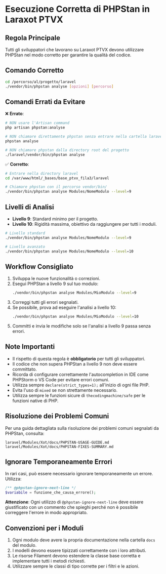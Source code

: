 # Esecuzione Corretta di PHPStan in Laraxot PTVX

## Regola Principale

Tutti gli sviluppatori che lavorano su Laraxot PTVX devono utilizzare PHPStan nel modo corretto per garantire la qualità del codice.

## Comando Corretto

```bash
cd /percorso/al/progetto/laravel
./vendor/bin/phpstan analyse [opzioni] [percorso]
```

## Comandi Errati da Evitare

❌ **Errato**:
```bash
# NON usare l'Artisan command
php artisan phpstan:analyse

# NON chiamare direttamente phpstan senza entrare nella cartella laravel
phpstan analyse 

# NON chiamare phpstan dalla directory root del progetto
./laravel/vendor/bin/phpstan analyse
```

✅ **Corretto**:
```bash
# Entrare nella directory laravel
cd /var/www/html/_bases/base_ptvx_fila3/laravel

# Chiamare phpstan con il percorso vendor/bin/
./vendor/bin/phpstan analyse Modules/NomeModulo --level=9
```

## Livelli di Analisi

- **Livello 9**: Standard minimo per il progetto.
- **Livello 10**: Rigidità massima, obiettivo da raggiungere per tutti i moduli.

```bash
# Livello standard 
./vendor/bin/phpstan analyse Modules/NomeModulo --level=9

# Livello avanzato
./vendor/bin/phpstan analyse Modules/NomeModulo --level=10
```

## Workflow Consigliato

1. Sviluppa le nuove funzionalità o correzioni.
2. Esegui PHPStan a livello 9 sul tuo modulo:
   ```bash
   ./vendor/bin/phpstan analyse Modules/MioModulo --level=9
   ```
3. Correggi tutti gli errori segnalati.
4. Se possibile, prova ad eseguire l'analisi a livello 10:
   ```bash
   ./vendor/bin/phpstan analyse Modules/MioModulo --level=10
   ```
5. Committi e invia le modifiche solo se l'analisi a livello 9 passa senza errori.

## Note Importanti

- Il rispetto di questa regola è **obbligatorio** per tutti gli sviluppatori.
- Il codice che non supera PHPStan a livello 9 non deve essere committato.
- Ricorda di configurare correttamente l'autocompletion in IDE come PHPStorm o VS Code per evitare errori comuni.
- Utilizza sempre `declare(strict_types=1);` all'inizio di ogni file PHP.
- Evita l'uso di `mixed` se non strettamente necessario.
- Utilizza sempre le funzioni sicure di `thecodingmachine/safe` per le funzioni native di PHP.

## Risoluzione dei Problemi Comuni

Per una guida dettagliata sulla risoluzione dei problemi comuni segnalati da PHPStan, consulta:

```
laravel/Modules/Xot/docs/PHPSTAN-USAGE-GUIDE.md
laravel/Modules/Xot/docs/PHPSTAN-FIXES-SUMMARY.md
```

## Ignorare Temporaneamente Errori

In rari casi, può essere necessario ignorare temporaneamente un errore. Utilizza:

```php
/** @phpstan-ignore-next-line */
$variabile = funzione_che_causa_errore();
```

**Attenzione**: Ogni utilizzo di `@phpstan-ignore-next-line` deve essere giustificato con un commento che spieghi perché non è possibile correggere l'errore in modo appropriato. 

## Convenzioni per i Moduli

1. Ogni modulo deve avere la propria documentazione nella cartella `docs` del modulo.
2. I modelli devono essere tipizzati correttamente con i loro attributi.
3. Le risorse Filament devono estendere la classe base corretta e implementare tutti i metodi richiesti.
4. Utilizzare sempre le classi di tipo corrette per i filtri e le azioni. 